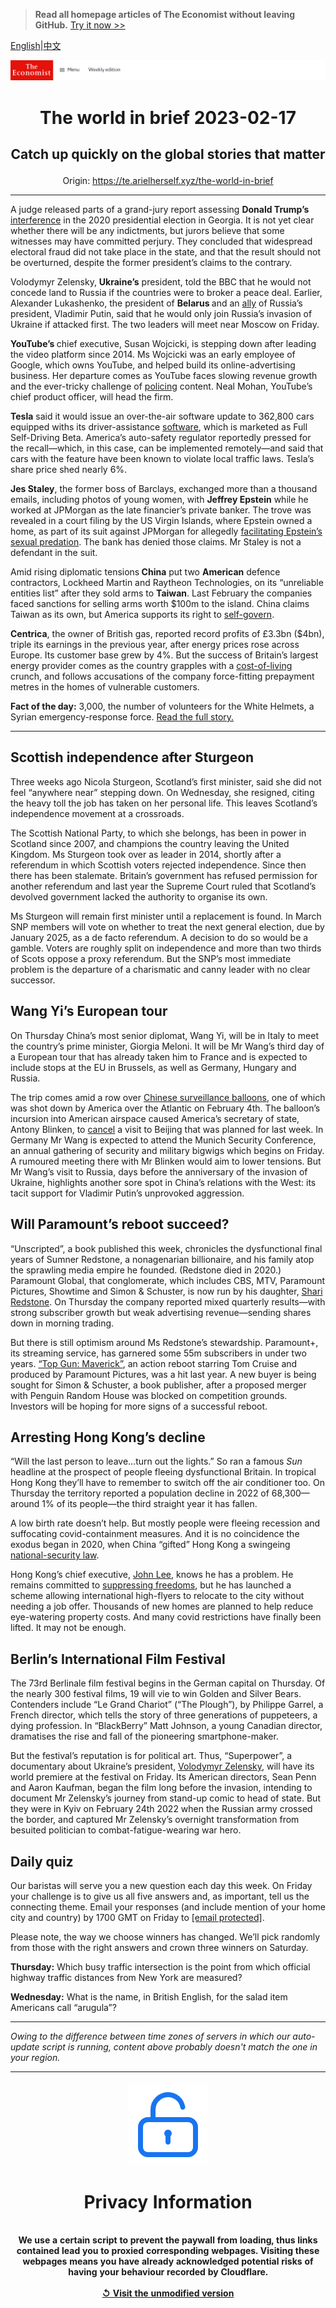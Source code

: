 > **Read all homepage articles of The Economist without leaving GitHub.** [Try it now >>](https://arielherself.github.io/te)

[English](https://github.com/arielherself/espresso/blob/main/README.md)|[中文](https://github-com.translate.goog/arielherself/espresso/blob/main/README.md?_x_tr_sl=en&_x_tr_tl=zh-CN&_x_tr_hl=zh-CN&_x_tr_pto=wapp)



![The Economist](menubar.png)

# <p align="center">The world in brief 2023-02-17</p>

## <p align="center">Catch up quickly on the global stories that matter</p>

<p align="center">Origin: <a href="https://te.arielherself.xyz/the-world-in-brief">https://te.arielherself.xyz/the-world-in-brief</a><hr>

A judge released parts of a grand-jury report assessing <strong>Donald Trump’s</strong> [interference](https://te.arielherself.xyz/the-economist-explains/2022/10/05/how-much-legal-jeopardy-is-donald-trump-in) in the 2020 presidential election in Georgia. It is not yet clear whether there will be any indictments, but jurors believe that some witnesses may have committed perjury. They concluded that widespread electoral fraud did not take place in the state, and that the result should not be overturned, despite the former president’s claims to the contrary.

Volodymyr Zelensky, <strong>Ukraine’s</strong> president, told the BBC that he would not concede land to Russia if the countries were to broker a peace deal. Earlier, Alexander Lukashenko, the president of <strong>Belarus </strong>and an [ally](https://te.arielherself.xyz/by-invitation/2022/04/02/sviatlana-tsikhanouskaya-argues-that-europe-will-be-safer-if-belarus-is-free) of Russia’s president, Vladimir Putin, said that he would only join Russia’s invasion of Ukraine if attacked first. The two leaders will meet near Moscow on Friday. 

<strong>YouTube’s </strong>chief executive, Susan Wojcicki, is stepping down after leading the video platform since 2014. Ms Wojcicki was an early employee of Google, which owns YouTube, and helped build its online-advertising business. Her departure comes as YouTube faces slowing revenue growth and the ever-tricky challenge of [policing](https://te.arielherself.xyz/briefing/2019/05/04/the-tricky-task-of-policing-youtube) content. Neal Mohan, YouTube’s chief product officer, will head the firm. 

<strong>Tesla</strong> said it would issue an over-the-air software update to 362,800 cars equipped withs its driver-assistance [software](https://te.arielherself.xyz/business/2023/01/04/investors-conclude-that-tesla-is-a-carmaker-not-a-tech-firm), which is marketed as Full Self-Driving Beta. America’s auto-safety regulator reportedly pressed for the recall—which, in this case, can be implemented remotely—and said that cars with the feature have been known to violate local traffic laws. Tesla’s share price shed nearly 6%.

<strong>Jes Staley</strong>, the former boss of Barclays, exchanged more than a thousand emails, including photos of young women, with <strong>Jeffrey Epstein</strong> while he worked at JPMorgan as the late financier’s private banker. The trove was revealed in a court filing by the US Virgin Islands, where Epstein owned a home, as part of its suit against JPMorgan for allegedly [facilitating Epstein’s sexual predation](https://te.arielherself.xyz/united-states/2019/07/13/was-jeffrey-epsteins-plea-deal-fishy). The bank has denied those claims. Mr Staley is not a defendant in the suit.

Amid rising diplomatic tensions<strong> China</strong> put two <strong>American</strong> defence contractors, Lockheed Martin and Raytheon Technologies, on its “unreliable entities list” after they sold arms to <strong>Taiwan</strong>. Last February the companies faced sanctions for selling arms worth $100m to the island. China claims Taiwan as its own, but America supports its right to [self-govern](https://te.arielherself.xyz/china/2023/01/26/does-chinas-softer-tone-extend-to-taiwan).

<strong>Centrica</strong>, the owner of British gas, reported record profits of £3.3bn ($4bn), triple its earnings in the previous year, after energy prices rose across Europe. Its customer base grew by 4%. But the success of Britain’s largest energy provider comes as the country grapples with a [cost-of-living](https://te.arielherself.xyz/britain/2022/04/21/a-guide-to-britains-cost-of-living-crunch) crunch, and follows accusations of the company force-fitting prepayment metres in the homes of vulnerable customers.

<strong>Fact of the day:</strong> 3,000, the number of volunteers for the White Helmets, a Syrian emergency-response force. [Read the full story.](https://te.arielherself.xyz/1843/2023/02/14/mouaz-survived-syrias-brutal-civil-war-then-he-spent-63-hours-trapped-under-rubble)

----------

## Scottish independence after Sturgeon

Three weeks ago Nicola Sturgeon, Scotland’s first minister, said she did not feel “anywhere near” stepping down. On Wednesday, she resigned, citing the heavy toll the job has taken on her personal life. This leaves Scotland’s independence movement at a crossroads. 

The Scottish National Party, to which she belongs, has been in power in Scotland since 2007, and champions the country leaving the United Kingdom. Ms Sturgeon took over as leader in 2014, shortly after a referendum in which Scottish voters rejected independence. Since then there has been stalemate. Britain’s government has refused permission for another referendum and last year the Supreme Court ruled that Scotland’s devolved government lacked the authority to organise its own.

Ms Sturgeon will remain first minister until a replacement is found. In March SNP members will vote on whether to treat the next general election, due by January 2025, as a de facto referendum. A decision to do so would be a gamble. Voters are roughly split on independence and more than two thirds of Scots oppose a proxy referendum. But the SNP’s most immediate problem is the departure of a charismatic and canny leader with no clear successor.

## Wang Yi’s European tour

On Thursday China’s most senior diplomat, Wang Yi, will be in Italy to meet the country’s prime minister, Giorgia Meloni. It will be Mr Wang’s third day of a European tour that has already taken him to France and is expected to include stops at the EU in Brussels, as well as Germany, Hungary and Russia. 

The trip comes amid a row over [Chinese surveillance balloons](https://te.arielherself.xyz/china/2023/02/09/tensions-will-linger-over-a-chinese-balloon-downed-by-america), one of which was shot down by America over the Atlantic on February 4th. The balloon’s incursion into American airspace caused America’s secretary of state, Antony Blinken, to [cancel](https://te.arielherself.xyz/china/2023/02/03/how-a-balloon-burst-sino-american-talks) a visit to Beijing that was planned for last week. In Germany Mr Wang is expected to attend the Munich Security Conference, an annual gathering of security and military bigwigs which begins on Friday. A rumoured meeting there with Mr Blinken would aim to lower tensions. But Mr Wang’s visit to Russia, days before the anniversary of the invasion of Ukraine, highlights another sore spot in China’s relations with the West: its tacit support for Vladimir Putin’s unprovoked aggression.

## Will Paramount’s reboot succeed?

“Unscripted”, a book published this week, chronicles the dysfunctional final years of Sumner Redstone, a nonagenarian billionaire, and his family atop the sprawling media empire he founded. (Redstone died in 2020.) Paramount Global, that conglomerate, which includes CBS, MTV, Paramount Pictures, Showtime and Simon &amp; Schuster, is now run by his daughter, [Shari Redstone](https://te.arielherself.xyz/business/2016/08/25/in-the-name-of-the-father). On Thursday the company reported mixed quarterly results—with strong subscriber growth but weak advertising revenue—sending shares down in morning trading.

But there is still optimism around Ms Redstone’s stewardship. Paramount+, its streaming service, has garnered some 55m subscribers in under two years. [“Top Gun: Maverick”](https://te.arielherself.xyz/culture/2022/05/26/top-gun-maverick-feels-the-need-to-speed-into-the-past), an action reboot starring Tom Cruise and produced by Paramount Pictures, was a hit last year. A new buyer is being sought for Simon &amp; Schuster, a book publisher, after a proposed merger with Penguin Random House was blocked on competition grounds. Investors will be hoping for more signs of a successful reboot.

## Arresting Hong Kong’s decline

“Will the last person to leave…turn out the lights.” So ran a famous <em>Sun</em> headline at the prospect of people fleeing dysfunctional Britain. In tropical Hong Kong they’ll have to remember to switch off the air conditioner too. On Thursday the territory reported a population decline in 2022 of 68,300—around 1% of its people—the third straight year it has fallen. 

A low birth rate doesn’t help. But mostly people were fleeing recession and suffocating covid-containment measures. And it is no coincidence the exodus began in 2020, when China “gifted” Hong Kong a swingeing [national-security law](https://te.arielherself.xyz/interactive/essay/2022/07/01/how-hong-kong-became-a-police-state). 

Hong Kong’s chief executive, [John Lee](https://te.arielherself.xyz/china/2022/04/09/john-lee-a-tough-former-policeman-looks-set-to-lead-hong-kong), knows he has a problem. He remains committed to [suppressing freedoms](https://te.arielherself.xyz/china/2023/02/09/hong-kong-starts-its-largest-national-security-trial), but he has launched a scheme allowing international high-flyers to relocate to the city without needing a job offer. Thousands of new homes are planned to help reduce eye-watering property costs. And many covid restrictions have finally been lifted. It may not be enough.

## Berlin’s International Film Festival

The 73rd Berlinale film festival begins in the German capital on Thursday. Of the nearly 300 festival films, 19 will vie to win Golden and Silver Bears. Contenders include “Le Grand Chariot” (“The Plough”), by Philippe Garrel, a French director, which tells the story of three generations of puppeteers, a dying profession. In “BlackBerry” Matt Johnson, a young Canadian director, dramatises the rise and fall of the pioneering smartphone-maker. 

But the festival’s reputation is for political art. Thus, “Superpower”, a documentary about Ukraine’s president, [Volodymyr Zelensky](https://te.arielherself.xyz/ukraines-fateful-winter), will have its world premiere at the festival on Friday. Its American directors, Sean Penn and Aaron Kaufman, began the film long before the invasion, intending to document Mr Zelensky’s journey from stand-up comic to head of state. But they were in Kyiv on February 24th 2022 when the Russian army crossed the border, and captured Mr Zelensky’s overnight transformation from besuited politician to combat-fatigue-wearing war hero.

## Daily quiz

Our baristas will serve you a new question each day this week. On Friday your challenge is to give us all five answers and, as important, tell us the connecting theme. Email your responses (and include mention of your home city and country) by 1700 GMT on Friday to [<span class="__cf_email__" data-cfemail="f2a3879b88b78182809781819db297919d9c9d9f9b8186dc919d9f">[email&#160;protected]</span>](https://mail.google.com/mail/?view=cm&amp;fs=1&amp;tf=1&amp;to=QuizEspresso@te.arielherself.xyz). 

Please note, the way we choose winners has changed. We’ll pick randomly from those with the right answers and crown three winners on Saturday.

<strong>Thursday:</strong> Which busy traffic intersection is the point from which official highway traffic distances from New York are measured?

<strong>Wednesday:</strong> What is the name, in British English, for the salad item Americans call “arugula”?

----------

*Owing to the difference between time zones of servers in which our auto-update script is running, content above probably doesn't match the one in your region.*

|<br><div align="center"><img src="unlock.png" /><h1>Privacy Information</h1></div></br>We use a certain script to prevent the paywall from loading, thus links contained lead you to proxied corresponding webpages. Visiting these webpages means you have already acknowledged potential risks of having your behaviour recorded by Cloudflare.<br><br>[&#x21BA; Visit the unmodified version](README.raw.md)<br><br>|
|-----|
